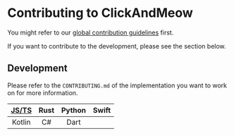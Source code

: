# Contributing to ClickAndMeow

You might refer to our [global contribution guidelines](https://github.com/LiterateInk/.github/blob/main/CONTRIBUTING.md) first.

If you want to contribute to the development, please see the section below.

## Development

Please refer to the `CONTRIBUTING.md` of the implementation you want to work on for more information.

| [JS/TS](https://github.com/LiterateInk/ClickAndMeow/blob/js/CONTRIBUTING.md) | Rust |                                 Python                                  | Swift |
| :---:  |:----------------------------------------------------------------------:|:-----------------------------------------------------------------------:| :---: |
| Kotlin |                                   C#                                   | Dart |       |